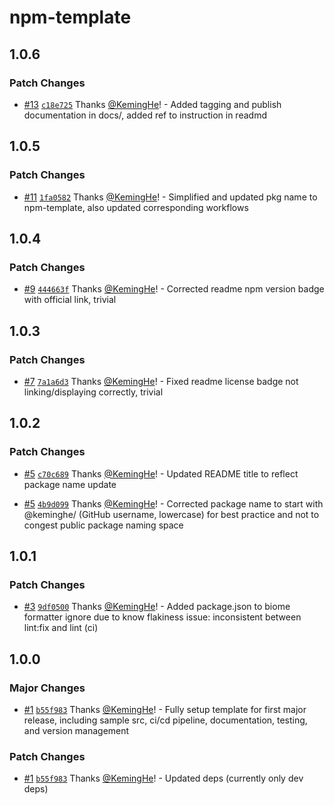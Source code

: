 # npm-template

## 1.0.6

### Patch Changes

- [#13](https://github.com/KemingHe/npm-template/pull/13) [`c18e725`](https://github.com/KemingHe/npm-template/commit/c18e725cf247adac458cf8768e88a5e2419d155a) Thanks [@KemingHe](https://github.com/KemingHe)! - Added tagging and publish documentation in docs/, added ref to instruction in readmd

## 1.0.5

### Patch Changes

- [#11](https://github.com/KemingHe/npm-template/pull/11) [`1fa0582`](https://github.com/KemingHe/npm-template/commit/1fa05827578a3672e0e3e1341f272b4aa04fbd3f) Thanks [@KemingHe](https://github.com/KemingHe)! - Simplified and updated pkg name to npm-template, also updated corresponding workflows

## 1.0.4

### Patch Changes

- [#9](https://github.com/KemingHe/npm-template/pull/9) [`444663f`](https://github.com/KemingHe/npm-template/commit/444663f254c6a6bfbd88564606c9d347b6b9cff8) Thanks [@KemingHe](https://github.com/KemingHe)! - Corrected readme npm version badge with official link, trivial

## 1.0.3

### Patch Changes

- [#7](https://github.com/KemingHe/npm-template/pull/7) [`7a1a6d3`](https://github.com/KemingHe/npm-template/commit/7a1a6d36568e9c7ea883b8f1ee679ea249c953c9) Thanks [@KemingHe](https://github.com/KemingHe)! - Fixed readme license badge not linking/displaying correctly, trivial

## 1.0.2

### Patch Changes

- [#5](https://github.com/KemingHe/npm-template/pull/5) [`c70c689`](https://github.com/KemingHe/npm-template/commit/c70c689277215f789c595724437cffecd63dc773) Thanks [@KemingHe](https://github.com/KemingHe)! - Updated README title to reflect package name update

- [#5](https://github.com/KemingHe/npm-template/pull/5) [`4b9d099`](https://github.com/KemingHe/npm-template/commit/4b9d09946ee9e0c98a7dcccaadee521d2f558f0e) Thanks [@KemingHe](https://github.com/KemingHe)! - Corrected package name to start with @keminghe/ (GitHub username, lowercase) for best practice and not to congest public package naming space

## 1.0.1

### Patch Changes

- [#3](https://github.com/KemingHe/npm-template/pull/3) [`9df0500`](https://github.com/KemingHe/npm-template/commit/9df05002a4a382d045bab7430eda73b322fe83a2) Thanks [@KemingHe](https://github.com/KemingHe)! - Added package.json to biome formatter ignore due to know flakiness issue: inconsistent between lint:fix and lint (ci)

## 1.0.0

### Major Changes

- [#1](https://github.com/KemingHe/npm-template/pull/1) [`b55f983`](https://github.com/KemingHe/npm-template/commit/b55f9835c3f79534f0406ca544db913f527b7128) Thanks [@KemingHe](https://github.com/KemingHe)! - Fully setup template for first major release, including sample src, ci/cd pipeline, documentation, testing, and version management

### Patch Changes

- [#1](https://github.com/KemingHe/npm-template/pull/1) [`b55f983`](https://github.com/KemingHe/npm-template/commit/b55f9835c3f79534f0406ca544db913f527b7128) Thanks [@KemingHe](https://github.com/KemingHe)! - Updated deps (currently only dev deps)
